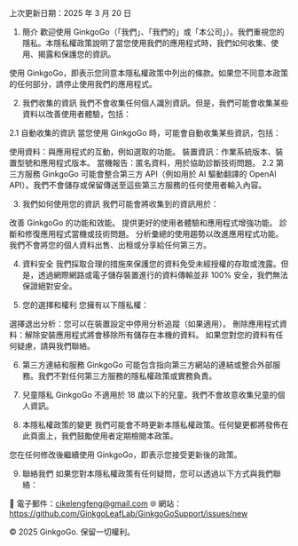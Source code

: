 上次更新日期：2025 年 3 月 20 日

1. 簡介
歡迎使用 GinkgoGo（「我們」、「我們的」或「本公司」）。我們重視您的隱私。本隱私權政策說明了當您使用我們的應用程式時，我們如何收集、使用、揭露和保護您的資訊。

使用 GinkgoGo，即表示您同意本隱私權政策中列出的條款。如果您不同意本政策的任何部分，請停止使用我們的應用程式。

2. 我們收集的資訊
我們不會收集任何個人識別資訊。但是，我們可能會收集某些資料以改善使用者體驗，包括：

2.1 自動收集的資訊
當您使用 GinkgoGo 時，可能會自動收集某些資訊，包括：

使用資料：與應用程式的互動，例如選取的功能。
裝置資訊：作業系統版本、裝置型號和應用程式版本。
當機報告：匿名資料，用於協助診斷技術問題。
2.2 第三方服務
GinkgoGo 可能會整合第三方 API（例如用於 AI 驅動翻譯的 OpenAI API）。我們不會儲存或保留傳送至這些第三方服務的任何使用者輸入內容。

3. 我們如何使用您的資訊
我們可能會將收集到的資訊用於：

改善 GinkgoGo 的功能和效能。
提供更好的使用者體驗和應用程式增強功能。
診斷和修復應用程式當機或技術問題。
分析彙總的使用趨勢以改進應用程式功能。
我們不會將您的個人資料出售、出租或分享給任何第三方。

4. 資料安全
我們採取合理的措施來保護您的資料免受未經授權的存取或洩露。但是，透過網際網路或電子儲存裝置進行的資料傳輸並非 100% 安全，我們無法保證絕對安全。

5. 您的選擇和權利
您擁有以下隱私權：

選擇退出分析：您可以在裝置設定中停用分析追蹤（如果適用）。
刪除應用程式資料：解除安裝應用程式將會移除所有儲存在本機的資料。
如果您對您的資料有任何疑慮，請與我們聯絡。

6. 第三方連結和服務
GinkgoGo 可能包含指向第三方網站的連結或整合外部服務。我們不對任何第三方服務的隱私權政策或實務負責。

7. 兒童隱私
GinkgoGo 不適用於 18 歲以下的兒童。我們不會故意收集兒童的個人資訊。

8. 本隱私權政策的變更
我們可能會不時更新本隱私權政策。任何變更都將發佈在此頁面上，我們鼓勵使用者定期檢閱本政策。

您在任何修改後繼續使用 GinkgoGo，即表示您接受更新後的政策。

9. 聯絡我們
如果您對本隱私權政策有任何疑問，您可以透過以下方式與我們聯絡：

📧 電子郵件：cikelengfeng@gmail.com
🌐 網站：https://github.com/GinkgoLeafLab/GinkgoGoSupport/issues/new

© 2025 GinkgoGo. 保留一切權利。